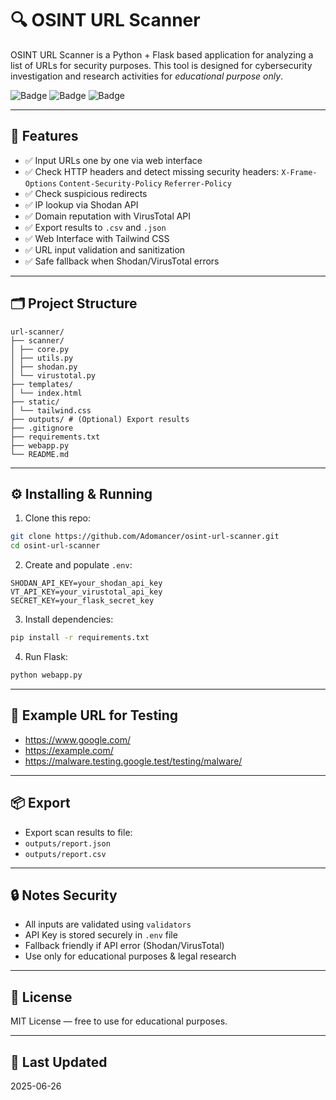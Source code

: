 # 🔍 OSINT URL Scanner

OSINT URL Scanner is a Python + Flask based application for analyzing a list of URLs for security purposes.
This tool is designed for cybersecurity investigation and research activities for _educational purpose only_.

![Badge](https://img.shields.io/badge/Powered%20By-Flask-blue)
![Badge](https://img.shields.io/badge/Scan-Shodan%20%2B%20VirusTotal-green)
![Badge](https://img.shields.io/badge/UI-TailwindCSS-38B2AC)

---

## 🚀 Features

- ✅ Input URLs one by one via web interface
- ✅ Check HTTP headers and detect missing security headers:
    `X-Frame-Options`
    `Content-Security-Policy`
    `Referrer-Policy`
- ✅ Check suspicious redirects
- ✅ IP lookup via Shodan API
- ✅ Domain reputation with VirusTotal API
- ✅ Export results to `.csv` and `.json`
- ✅ Web Interface with Tailwind CSS
- ✅ URL input validation and sanitization
- ✅ Safe fallback when Shodan/VirusTotal errors

---

## 🗂️ Project Structure

```
url-scanner/
├── scanner/
│ ├── core.py
│ ├── utils.py
│ ├── shodan.py
│ └── virustotal.py
├── templates/
│ └── index.html
├── static/
│ └── tailwind.css
├── outputs/ # (Optional) Export results
├── .gitignore
├── requirements.txt
├── webapp.py
└── README.md
```

---

## ⚙️ Installing & Running

1. Clone this repo:
```bash
git clone https://github.com/Adomancer/osint-url-scanner.git
cd osint-url-scanner
```

2. Create and populate `.env`:
```
SHODAN_API_KEY=your_shodan_api_key
VT_API_KEY=your_virustotal_api_key
SECRET_KEY=your_flask_secret_key
```

3. Install dependencies:
```bash
pip install -r requirements.txt
```

4. Run Flask:
```bash
python webapp.py
```

---

## 🧪 Example URL for Testing

- https://www.google.com/
- https://example.com/
- https://malware.testing.google.test/testing/malware/

---

## 📦 Export

- Export scan results to file: 
- `outputs/report.json` 
- `outputs/report.csv`

---

## 🔒 Notes Security

- All inputs are validated using `validators`
- API Key is stored securely in `.env` file
- Fallback friendly if API error (Shodan/VirusTotal)
- Use only for educational purposes & legal research

---

## 📜 License

MIT License — free to use for educational purposes.

---

## 📅 Last Updated

2025-06-26